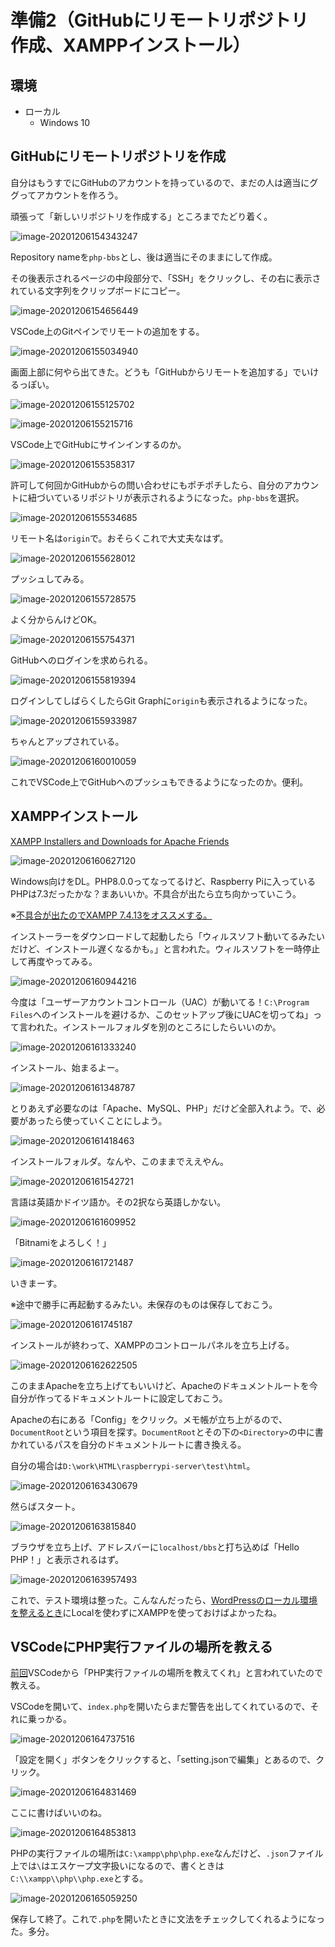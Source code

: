 # 準備2（GitHubにリモートリポジトリ作成、XAMPPインストール）

## 環境

* ローカル
  * Windows 10

## GitHubにリモートリポジトリを作成

自分はもうすでにGitHubのアカウントを持っているので、まだの人は適当にググってアカウントを作ろう。

頑張って「新しいリポジトリを作成する」ところまでたどり着く。

![image-20201206154343247](image/preparation2/rs-image-20201206154343247.png)

Repository nameを`php-bbs`とし、後は適当にそのままにして作成。

その後表示されるページの中段部分で、「SSH」をクリックし、その右に表示されている文字列をクリップボードにコピー。

![image-20201206154656449](image/preparation2/rs-image-20201206154656449.png)

VSCode上のGitペインでリモートの追加をする。

![image-20201206155034940](image/preparation2/image-20201206155034940.png)

画面上部に何やら出てきた。どうも「GitHubからリモートを追加する」でいけるっぽい。

![image-20201206155125702](image/preparation2/rs-image-20201206155125702.png)

![image-20201206155215716](image/preparation2/rs-image-20201206155215716.png)

VSCode上でGitHubにサインインするのか。

![image-20201206155358317](image/preparation2/image-20201206155358317.png)

許可して何回かGitHubからの問い合わせにもポチポチしたら、自分のアカウントに紐づいているリポジトリが表示されるようになった。`php-bbs`を選択。

![image-20201206155534685](image/preparation2/image-20201206155534685.png)

リモート名は`origin`で。おそらくこれで大丈夫なはず。

![image-20201206155628012](image/preparation2/image-20201206155628012.png)

プッシュしてみる。

![image-20201206155728575](image/preparation2/image-20201206155728575.png)

よく分からんけどOK。

![image-20201206155754371](image/preparation2/image-20201206155754371.png)

GitHubへのログインを求められる。

![image-20201206155819394](image/preparation2/image-20201206155819394.png)

ログインしてしばらくしたらGit Graphに`origin`も表示されるようになった。

![image-20201206155933987](image/preparation2/image-20201206155933987.png)

ちゃんとアップされている。

![image-20201206160010059](image/preparation2/rs-image-20201206160010059.png)

これでVSCode上でGitHubへのプッシュもできるようになったのか。便利。

## XAMPPインストール

[XAMPP Installers and Downloads for Apache Friends](https://www.apachefriends.org/jp/index.html)

![image-20201206160627120](image/preparation2/rs-image-20201206160627120.png)

Windows向けをDL。PHP8.0.0ってなってるけど、Raspberry Piに入っているPHPは7.3だったかな？まあいいか。不具合が出たら立ち向かっていこう。

※[不具合が出たのでXAMPP 7.4.13をオススメする。](troubleshooting.html)

インストーラーをダウンロードして起動したら「ウィルスソフト動いてるみたいだけど、インストール遅くなるかも。」と言われた。ウィルスソフトを一時停止して再度やってみる。

![image-20201206160944216](image/preparation2/image-20201206160944216.png)

今度は「ユーザーアカウントコントロール（UAC）が動いてる！`C:\Program Files`へのインストールを避けるか、このセットアップ後にUACを切ってね」って言われた。インストールフォルダを別のところにしたらいいのか。

![image-20201206161333240](image/preparation2/image-20201206161333240.png)

インストール、始まるよー。

![image-20201206161348787](image/preparation2/image-20201206161348787.png)

とりあえず必要なのは「Apache、MySQL、PHP」だけど全部入れよう。で、必要があったら使っていくことにしよう。

![image-20201206161418463](image/preparation2/image-20201206161418463.png)

インストールフォルダ。なんや、このままでええやん。

![image-20201206161542721](image/preparation2/image-20201206161542721.png)

言語は英語かドイツ語か。その2択なら英語しかない。

![image-20201206161609952](image/preparation2/image-20201206161609952.png)

「Bitnamiをよろしく！」

![image-20201206161721487](image/preparation2/image-20201206161721487.png)

いきまーす。

※途中で勝手に再起動するみたい。未保存のものは保存しておこう。

![image-20201206161745187](image/preparation2/image-20201206161745187.png)

インストールが終わって、XAMPPのコントロールパネルを立ち上げる。

![image-20201206162622505](image/preparation2/image-20201206162622505.png)

このままApacheを立ち上げてもいいけど、Apacheのドキュメントルートを今自分が作ってるドキュメントルートに設定しておこう。

Apacheの右にある「Config」をクリック。メモ帳が立ち上がるので、`DocumentRoot`という項目を探す。`DocumentRoot`とその下の`<Directory>`の中に書かれているパスを自分のドキュメントルートに書き換える。

自分の場合は`D:\work\HTML\raspberrypi-server\test\html`。

![image-20201206163430679](image/preparation2/image-20201206163430679.png)

然らばスタート。

![image-20201206163815840](image/preparation2/image-20201206163815840.png)

ブラウザを立ち上げ、アドレスバーに`localhost/bbs`と打ち込めば「Hello PHP！」と表示されるはず。

![image-20201206163957493](image/preparation2/image-20201206163957493.png)

これで、テスト環境は整った。こんなんだったら、[WordPressのローカル環境を整えるとき](../wordpress/localenvironment.html)にLocalを使わずにXAMPPを使っておけばよかったね。

## VSCodeにPHP実行ファイルの場所を教える

[前回](preparation.html)VSCodeから「PHP実行ファイルの場所を教えてくれ」と言われていたので教える。

VSCodeを開いて、`index.php`を開いたらまだ警告を出してくれているので、それに乗っかる。

![image-20201206164737516](image/preparation2/image-20201206164737516.png)

「設定を開く」ボタンをクリックすると、「setting.jsonで編集」とあるので、クリック。

![image-20201206164831469](image/preparation2/image-20201206164831469.png)

ここに書けばいいのね。

![image-20201206164853813](image/preparation2/image-20201206164853813.png)

PHPの実行ファイルの場所は`C:\xampp\php\php.exe`なんだけど、`.json`ファイル上では`\`はエスケープ文字扱いになるので、書くときは`C:\\xampp\\php\\php.exe`とする。

![image-20201206165059250](image/preparation2/image-20201206165059250.png)

保存して終了。これで`.php`を開いたときに文法をチェックしてくれるようになった。多分。